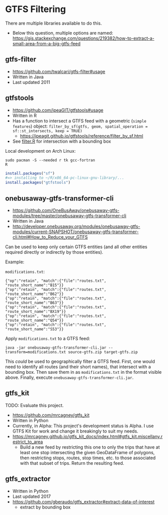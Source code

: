 # GTFS Filtering

There are multiple libraries available to do this.

* Below this question, multiple options are named: https://gis.stackexchange.com/questions/219382/how-to-extract-a-small-area-from-a-big-gtfs-feed

## gtfs-filter

* https://github.com/twalcari/gtfs-filter#usage
* Written in Java
* Last updated 2011

## gtfstools

* https://github.com/ipeaGIT/gtfstools#usage
* Written in R
* Has a function to intersect a GTFS feed with a geometric (`simple features`) object: `filter_by_sf(gtfs, geom, spatial_operation = sf::st_intersects, keep = TRUE)`
  * https://ipeagit.github.io/gtfstools/reference/filter_by_sf.html
* See [filter.R](filter.R) for intersection with a bounding box

Local development on Arch Linux:

```shell
sudo pacman -S --needed r tk gcc-fortran
R
```
```R
install.packages("sf")
#=> installing to ~/R/x86_64-pc-linux-gnu-library/...
install.packages("gtfstools")
```

## onebusaway-gtfs-transformer-cli

* https://github.com/OneBusAway/onebusaway-gtfs-modules/tree/master/onebusaway-gtfs-transformer-cli
* Written in Java
* http://developer.onebusaway.org/modules/onebusaway-gtfs-modules/current-SNAPSHOT/onebusaway-gtfs-transformer-cli.html#How_to_Reduce_your_GTFS

Can be used to keep only certain GTFS entities (and all other entities required directly or indirectly by those entities).

Example:

`modifications.txt`:

```
{"op":"retain", "match":{"file":"routes.txt", "route_short_name":"B15"}}
{"op":"retain", "match":{"file":"routes.txt", "route_short_name":"B62"}}
{"op":"retain", "match":{"file":"routes.txt", "route_short_name":"B63"}}
{"op":"retain", "match":{"file":"routes.txt", "route_short_name":"BX19"}}
{"op":"retain", "match":{"file":"routes.txt", "route_short_name":"Q54"}}
{"op":"retain", "match":{"file":"routes.txt", "route_short_name":"S53"}}
```

Apply `modifications.txt` to a GTFS feed:

```shell
java -jar onebusaway-gtfs-transformer-cli.jar --transform=modifications.txt source-gtfs.zip target-gtfs.zip
```

This _could_ be used to geographically filter a GTFS feed. First, one would need to identify all routes (and their short names), that intersect with a bounding box. Then save them in as `modifications.txt` in the format visible above. Finally, execute `onebusaway-gtfs-transformer-cli.jar`.

## gtfs_kit

TODO: Evaluate this project.

* https://github.com/mrcagney/gtfs_kit
* Written in Python
* Currently, in Alpha: This project's development status is Alpha. I use GTFS Kit for work and change it breakingly to suit my needs.
* https://mrcagney.github.io/gtfs_kit_docs/index.html#gtfs_kit.miscellany.restrict_to_area
  * Build a new feed by restricting this one to only the trips that have at least one stop intersecting the given GeoDataFrame of polygons, then restricting stops, routes, stop times, etc. to those associated with that subset of trips. Return the resulting feed.

## gtfs_extractor

* Written in Python
* Last updated 2017
* https://github.com/gberaudo/gtfs_extractor#extract-data-of-interest
  * extract by bounding box

